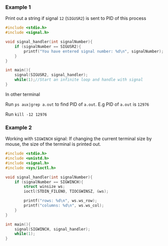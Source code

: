 ### Example 1

Print out a string if signal ``12`` (``SIGUSR2``) is sent to PID of this process

```c
#include <stdio.h>
#include <signal.h>   

void signal_handler(int signalNumber){
	if (signalNumber == SIGUSR2){
		printf("You have entered signal number: %d\n", signalNumber); 
	}
}

int main(){ 
	signal(SIGUSR2, signal_handler);
	while(1);//Start an infinite loop and handle with signal
}
```

In other terminal

Run ``ps aux|grep a.out`` to find PID of ``a.out``. E.g PID of ``a.out`` is ``12976``

Run ``kill -12 12976``

### Example 2

Working with ``SIGWINCH`` signal: If changing the current terminal size by mouse, the size of the terminal is printed out.

```c
#include <stdio.h> 
#include <unistd.h>
#include <signal.h> 
#include <sys/ioctl.h>

void signal_handler(int signalNumber){
	if (signalNumber == SIGWINCH){
		struct winsize ws;
		ioctl(STDIN_FILENO, TIOCGWINSZ, &ws);

		printf("rows: %d\n", ws.ws_row);
		printf("columns: %d\n", ws.ws_col);
	}
}

int main(){ 
	signal(SIGWINCH, signal_handler);
	while(1);
}
```
